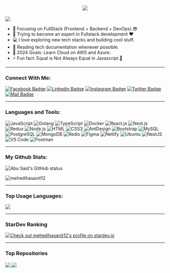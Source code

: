<h1 align="center">
  <a href="https://git.io/typing-svg">
    <img src="https://readme-typing-svg.herokuapp.com/?lines=Hello,+There!+👋;This+is+Mehedi+Hasan+Shis....;Nice+to+meet+you!&center=true&size=20">
  </a>
</h1>

![](https://komarev.com/ghpvc/?username=mehedihasanit12&color=brightgreen)

- 🔭 Focusing on FullStack (Frontend + Backend + DevOps).😎
- 🌱 Trying to become an expert in Fullstack development ❤
- 💻 I love exploring new tech stacks and building cool stuff.
- 📰 Reading tech documentation whenever possible.
- 🥅 2024 Goals: Learn Cloud on AWS and Azure.
- ⚡ Fun fact: Equal is Not Always Equal in Javascript.🤣

---

### Connect With Me:

[![Facebook Badge](https://img.shields.io/badge/Facebook-1877F2?style=for-the-badge&logo=facebook&logoColor=white)](https://facebook.com/abusaid.riyaz)
[![Linkedin Badge](https://img.shields.io/badge/LinkedIn-0077B5?style=for-the-badge&logo=linkedin&logoColor=white)](https://www.linkedin.com/in/abu-said-bd/) [![Instagram Badge](https://img.shields.io/badge/Instagram-E4405F?style=for-the-badge&logo=instagram&logoColor=white)](https://instagram.com/abu_said_bd)
[![Twitter Badge](https://img.shields.io/badge/Twitter-1DA1F2?style=for-the-badge&logo=twitter&logoColor=white)](https://twitter.com/said7388)
[![Mail Badge](https://img.shields.io/badge/Gmail-D14836?style=for-the-badge&logo=gmail&logoColor=white)](mailto:abusaid7388@gmail.com)

---

### Languages and Tools:

![JavaScript](https://img.shields.io/badge/JavaScript-F7DF1E?style=flat-square&logo=javascript&logoColor=black)
![Golang](https://img.shields.io/badge/Golang-F7F7F7?style=flat-square&logo=go&logoColor=00A7D0)
![TypeScript](https://img.shields.io/badge/TypeScript-007ACC?style=flat-square&logo=typescript&logoColor=white)
![Docker](https://img.shields.io/badge/Docker-0CC1F3?style=flat-square&logo=docker&logoColor=white)
![React.js](https://img.shields.io/badge/React.js-0081CB?style=flat-square&logo=react&logoColor=61DAFB)
![Next.js](https://img.shields.io/badge/Next.js-f7f7f7?style=flastic&logo=Next.js&logoColor=000000)
![Redux](https://img.shields.io/badge/Redux-black?style=flastic&logo=Redux&logoColor=764ABC)
![Node.js](https://img.shields.io/badge/Node.js-43853D?style=flat-square&logo=node.js&logoColor=white)
![HTML](https://img.shields.io/badge/HTML5-E34F26?style=flat-square&logo=html5&logoColor=white)
![CSS3](https://img.shields.io/badge/CSS3-1572B6?style=flat-square&logo=css3&logoColor=white)
![AntDesign](https://img.shields.io/badge/AntDesign-f7f7f7?style=flastic&logo=AntDesign&logoColor=0170FE)
![Bootstrap](https://img.shields.io/badge/Bootstrap-563D7C?style=flat-square&logo=bootstrap&logoColor=white)
![MySQL](https://img.shields.io/badge/MySQL-005C84?style=flat-square&logo=mysql&logoColor=white)
![PostgreSQL](https://img.shields.io/badge/PostgreSQL-31658D?style=flastic&logo=PostgreSQL&logoColor=white)
![MongoDB](https://img.shields.io/badge/MongoDB-F7F7F7?style=flat-square&logo=mongodb&logoColor=49A248)
![Redis](https://img.shields.io/badge/redis-%23DD0031.svg?&style=flat-square&logo=redis&logoColor=white)
![Figma](https://img.shields.io/badge/Figma-f7f7f7?style=flastic&logo=Figma&logoColor=F24E1E)
![Netlify](https://img.shields.io/badge/Netlify-00C7B7?style=flat-square&logo=netlify&logoColor=white)
![Ubuntu](https://img.shields.io/badge/Ubuntu-E05924?style=flat-square&logo=ubuntu&logoColor=black)
![NestJS](https://img.shields.io/badge/Nestjs-000000?style=flat-square&logo=nestjs&logoColor=D9224D)
![VS Code](https://img.shields.io/badge/VisualStudio-2C2B30?style=flastic&logo=VisualStudioCode&logoColor=007ACC)
![Postman](https://img.shields.io/badge/Postman-f7f7f7?style=flastic&logo=Postman&logoColor=FF6C37)

---

### My Github Stats:

<p>
  <img align="center" src="https://github-readme-stats.vercel.app/api?username=mehedihasanit12&show_icons=true&include_all_commits=true&theme=algolia&hide_border=true" alt="Abu Said's GitHub status" />
</p>
<p>
  <img align="center" src="https://github-readme-streak-stats.herokuapp.com/?user=mehedihasanit12&theme=algolia" alt="mehedihasanit12" />
</p>

---

### Top Usage Languages:

<img align="center" src="https://github-readme-stats.vercel.app/api/top-langs/?username=mehedihasanit12&layout=compact&theme=algolia&hide_border=true&&langs_count=10" />

---

### StarDev Ranking

<a href="https://stardev.io/developers/mehedihasanit12"><img alt="Check out mehedihasanit12's profile on stardev.io" src="https://stardev.io/developers/mehedihasanit12/badge/languages/global.svg" /></a>

---


### Top Repositories


<a href="https://github.com/said7388/developer-portfolio">
  <img align="center" src="https://github-readme-stats.vercel.app/api/pin/?username=mehedihasanit12&repo=developer-portfolio&theme=algolia" />
</a>
<a href="https://github.com/said7388/Express-Postgres-blog">
  <img align="center" src="https://github-readme-stats.vercel.app/api/pin/?username=mehedihasanit12&repo=Express-Postgres-blog&theme=algolia" />
</a>
